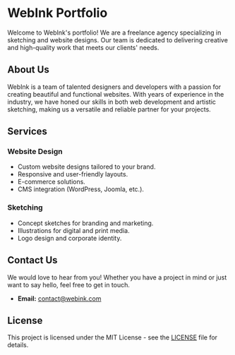 # WebInk Portfolio

Welcome to WebInk's portfolio! We are a freelance agency specializing in sketching and website designs. Our team is dedicated to delivering creative and high-quality work that meets our clients' needs.

## About Us

WebInk is a team of talented designers and developers with a passion for creating beautiful and functional websites. With years of experience in the industry, we have honed our skills in both web development and artistic sketching, making us a versatile and reliable partner for your projects.

## Services

### Website Design

- Custom website designs tailored to your brand.
- Responsive and user-friendly layouts.
- E-commerce solutions.
- CMS integration (WordPress, Joomla, etc.).

### Sketching

- Concept sketches for branding and marketing.
- Illustrations for digital and print media.
- Logo design and corporate identity.

## Contact Us

We would love to hear from you! Whether you have a project in mind or just want to say hello, feel free to get in touch.

- **Email:** [contact@webink.com](mailto:himanshuc.business@gmail.com)

## License

This project is licensed under the MIT License - see the [LICENSE](LICENSE) file for details.
